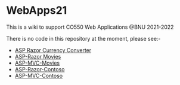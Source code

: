 # WebApps21
This is a wiki to support CO550 Web Applications @BNU 2021-2022

There is no code in this repository at the moment, please see:-

* [ASP Razor Currency Converter](https://github.com/BNU-550/ASP-Razor-CurrencyConverter-Derek)    
* [ASP-Razor Movies](https://github.com/BNU-550/ASP-Razor-MVC-Derek)    
* [ASP-MVC-Movies](https://github.com/BNU-550/ASP-MVC-Movies)    
* [ASP-Razor-Contoso](https://github.com/BNU-550/ASP-Razor-Contoso)    
* [ASP-MVC-Contoso](https://github.com/BNU-550/ASP-MVC-Contoso)


